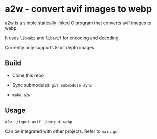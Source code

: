 # a2w - convert avif images to webp

a2w is a simple statically linked C program that converts avif images to webp.

It uses `libwebp` and `libavif` for encoding and decoding.

Currently only supports 8-bit depth images.

## Build

- Clone this repo

- Sync submodules: `git submodule sync`

- `make a2w`

## Usage

`a2w ./input.avif ./output.webp`

Can be integrated with other projects. Refer to `main.go`


